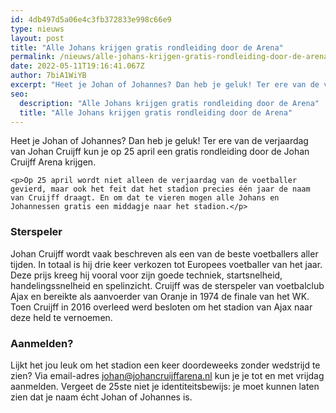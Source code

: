 ```yaml
---
id: 4db497d5a06e4c3fb372833e998c66e9
type: nieuws
layout: post
title: "Alle Johans krijgen gratis rondleiding door de Arena"
permalink: /nieuws/alle-johans-krijgen-gratis-rondleiding-door-de-arena/
date: 2022-05-11T19:16:41.067Z
author: 7biA1WiYB
excerpt: "Heet je Johan of Johannes? Dan heb je geluk! Ter ere van de verjaardag van Johan Cruijff kun je op 25 april een gratis rondleiding door de Johan Cruijff Arena krijgen.  "
seo:
  description: "Alle Johans krijgen gratis rondleiding door de Arena"
  title: "Alle Johans krijgen gratis rondleiding door de Arena"
---
```

Heet je Johan of Johannes? Dan heb je geluk! Ter ere van de verjaardag van Johan Cruijff kun je op 25 april een gratis rondleiding door de Johan Cruijff Arena krijgen.  

    <p>Op 25 april wordt niet alleen de verjaardag van de voetballer gevierd, maar ook het feit dat het stadion precies één jaar de naam van Cruijff draagt. En om dat te vieren mogen alle Johans en Johannessen gratis een middagje naar het stadion.</p>
<h3>Sterspeler</h3>
<p>Johan Cruijff wordt vaak beschreven als een van de beste voetballers aller tijden. In totaal is hij drie keer verkozen tot Europees voetballer van het jaar. Deze prijs kreeg hij vooral voor zijn goede techniek, startsnelheid, handelingssnelheid en spelinzicht. Cruijff was de sterspeler van voetbalclub Ajax en bereikte als aanvoerder van Oranje in 1974 de finale van het WK. Toen Cruijff in 2016 overleed werd besloten om het stadion van Ajax naar deze held te vernoemen. </p>
<h3>Aanmelden?</h3>
<p>Lijkt het jou leuk om het stadion een keer doordeweeks zonder wedstrijd te zien? Via email-adres <a href="mailto:johan@johancruijffarena.nl">johan@johancruijffarena.nl</a> kun je je tot en met vrijdag aanmelden. Vergeet de 25ste niet je identiteitsbewijs: je moet kunnen laten zien dat je naam écht Johan of Johannes is.</p>  
